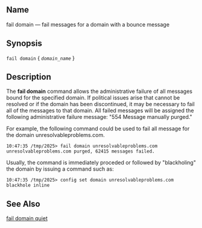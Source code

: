 <a name="console_commands.fail_domain"></a>
## Name

fail domain — fail messages for a domain with a bounce message

## Synopsis

`fail domain` { *`domain_name`* }

<a name="idp9126112"></a>
## Description

The **fail domain**        command allows the administrative failure of all messages bound for the specified domain. If political issues arise that cannot be resolved or if the domain has been discontinued, it may be necessary to fail all of the messages to that domain. All failed messages will be assigned the following administrative failure message: "554 Message manually purged."

For example, the following command could be used to fail all message for the domain unresolvableproblems.com.

```
10:47:35 /tmp/2025> fail domain unresolvableproblems.com
unresolvableproblems.com purged, 62415 messages failed.
```

Usually, the command is immediately proceded or followed by "blackholing" the domain by issuing a command such as:

`10:47:35 /tmp/2025> config set domain unresolvableproblems.com blackhole inline`<a name="idp9130912"></a>
## See Also

[fail domain quiet](console_commands.fail_domain_quiet.php "fail domain quiet")
